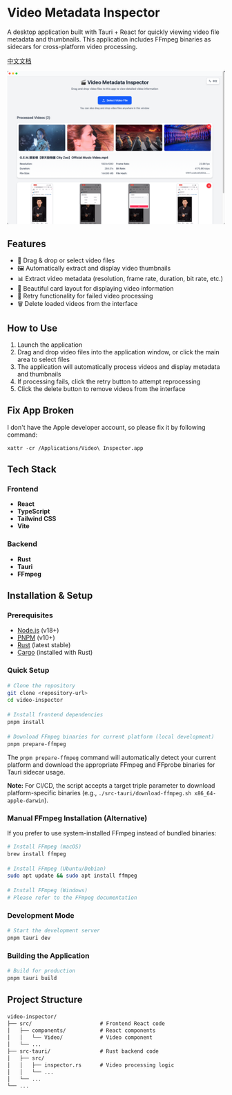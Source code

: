 # Video Metadata Inspector

A desktop application built with Tauri + React for quickly viewing video file metadata and thumbnails. This application includes FFmpeg binaries as sidecars for cross-platform video processing.

[中文文档](README.zh-CN.md)

![Preview](./imgs/preview.png)

## Features

- 📁 Drag & drop or select video files
- 🖼️ Automatically extract and display video thumbnails
- 📊 Extract video metadata (resolution, frame rate, duration, bit rate, etc.)
- 🎯 Beautiful card layout for displaying video information
- 🔄 Retry functionality for failed video processing
- 🗑️ Delete loaded videos from the interface

## How to Use

1. Launch the application
2. Drag and drop video files into the application window, or click the main area to select files
3. The application will automatically process videos and display metadata and thumbnails
4. If processing fails, click the retry button to attempt reprocessing
5. Click the delete button to remove videos from the interface

## Fix App Broken

I don't have the Apple developer account, so please fix it by following command:

```shell
xattr -cr /Applications/Video\ Inspector.app
```

## Tech Stack

### Frontend

- **React**
- **TypeScript**
- **Tailwind CSS**
- **Vite**

### Backend

- **Rust**
- **Tauri**
- **FFmpeg**

## Installation & Setup

### Prerequisites

- [Node.js](https://nodejs.org/) (v18+)
- [PNPM](https://pnpm.io/) (v10+)
- [Rust](https://www.rust-lang.org/) (latest stable)
- [Cargo](https://doc.rust-lang.org/cargo/) (installed with Rust)

### Quick Setup

```bash
# Clone the repository
git clone <repository-url>
cd video-inspector

# Install frontend dependencies
pnpm install

# Download FFmpeg binaries for current platform (local development)
pnpm prepare-ffmpeg
```

The `pnpm prepare-ffmpeg` command will automatically detect your current platform and download the appropriate FFmpeg and FFprobe binaries for Tauri sidecar usage.

**Note:** For CI/CD, the script accepts a target triple parameter to download platform-specific binaries (e.g., `./src-tauri/download-ffmpeg.sh x86_64-apple-darwin`).

### Manual FFmpeg Installation (Alternative)

If you prefer to use system-installed FFmpeg instead of bundled binaries:

```bash
# Install FFmpeg (macOS)
brew install ffmpeg

# Install FFmpeg (Ubuntu/Debian)
sudo apt update && sudo apt install ffmpeg

# Install FFmpeg (Windows)
# Please refer to the FFmpeg documentation
```

### Development Mode

```bash
# Start the development server
pnpm tauri dev
```

### Building the Application

```bash
# Build for production
pnpm tauri build
```

## Project Structure

```
video-inspector/
├── src/                      # Frontend React code
│   ├── components/           # React components
│   │   └── Video/            # Video component
│   └── ...
├── src-tauri/                # Rust backend code
│   ├── src/
│   │   ├── inspector.rs      # Video processing logic
│   │   └── ...
│   └── ...
└── ...
```
